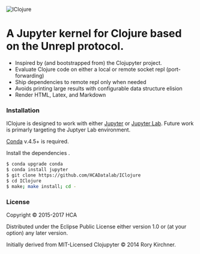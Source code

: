 ![IClojure](https://i.imgur.com/PkyAoD7.png)
# A Jupyter kernel for Clojure based on the Unrepl protocol.
  - Inspired by (and bootstrapped from) the Clojupyter project.
  - Evaluate Clojure code on either a local or remote socket repl (port-forwarding)
  - Ship dependencies to remote repl only when needed
  - Avoids printing large results with configurable data structure elision
  - Render HTML, Latex, and Markdown

### Installation

IClojure is designed to work with either [Jupyter](https://github.com/jupyter/notebook) or [Jupyter Lab](https://github.com/jupyterlab/jupyterlab).  Future work is primarly targeting the Juptyer Lab environment.

[Conda](https://conda.io/docs/user-guide/install/index.html) v.4.5+ is required.

Install the dependencies .

```sh
$ conda upgrade conda
$ conda install jupyter
$ git clone https://github.com/HCADatalab/IClojure
$ cd IClojure
$ make; make install; cd -
```

### License

Copyright © 2015-2017 HCA

Distributed under the Eclipse Public License either version 1.0 or (at your option) any later version.

Initially derived from MIT-Licensed Clojupyter © 2014 Rory Kirchner. 
